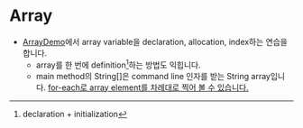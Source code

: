 # Array

- [ArrayDemo][array]에서 array variable을 declaration, allocation, index하는 연습을 합니다.
  - array를 한 번에 definition[^definition]하는 방법도 익힙니다.
  - main method의 String[]은 command line 인자를 받는 String array입니다. [for-each로 array element를 차례대로 찍어 볼 수 있습니다.](CommandLineArgs.java)

[array]: https://docs.oracle.com/javase/tutorial/java/nutsandbolts/arrays.html

[^definition]: declaration + initialization
